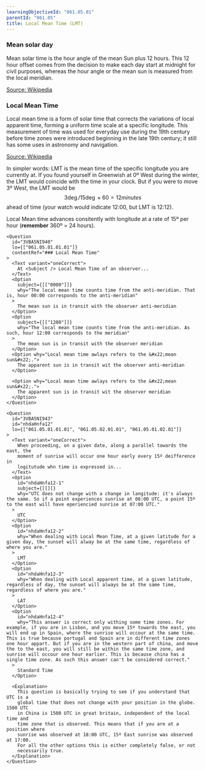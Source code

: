 ```yaml
---
learningObjectiveId: "061.05.01"
parentId: "061.05"
title: Local Mean Time (LMT)
---
```


### Mean solar day

Mean solar time is the hour angle of the mean Sun plus 12 hours. This 12 hour
offset comes from the decision to make each day start at midnight for civil
purposes, whereas the hour angle or the mean sun is measured from the local
meridian.

[Source: Wikipedia](https://en.wikipedia.org/wiki/Solar_time#Mean_solar_time)

### Local Mean Time

Local mean time is a form of solar time that corrects the variations of local
apparent time, forming a uniform time scale at a specific longitude. This
measurement of time was used for everyday use during the 19th century before
time zones were introduced beginning in the late 19th century; it still has some
uses in astronomy and navigation.

[Source: Wikipedia](https://en.wikipedia.org/wiki/Local_mean_time)

In simpler words: LMT is the mean time of the specific longitude you are
currently at. If you found yourself in Greenwish at 0º West during the winter,
the LMT would coincide with the time in your clock. But if you were to move 3º
West, the LMT would be $$3\deg / 15\deg \times 60 = 12 minutes$$ ahead of time
(your watch would indicate 12:00, but LMT is 12:12).

Local Mean time advances consitently with longitude at a rate of 15º per hour
(**remember** 360º = 24 hours).

```tsx
<Question
  id="3VBA5NI940"
  lo={["061.05.01.01.01"]}
  contentRef="### Local Mean Time"
>
  <Text variant="oneCorrect">
    At <Subject /> Local Mean Time of an observer...
  </Text>
  <Option
    subject={[["0000"]]}
    why="The local mean time counts time from the anti-meridian. That is, hour 00:00 corresponds to the anti-meridian"
  >
    The mean sun is in transit with the observer anti-meridian
  </Option>
  <Option
    subject={[["1200"]]}
    why="The local mean time counts time from the anti-meridian. As such, hour 12:00 corresponds to the meridian"
  >
    The mean sun is in transit with the observer meridian
  </Option>
  <Option why="Local mean time awlays refers to the &#x22;mean sun&#x22;.">
    The apparent sun is in transit wit the observer anti-meridian
  </Option>

  <Option why="Local mean time awlays refers to the &#x22;mean sun&#x22;.">
    The apparent sun is in transit wit the observer meridian
  </Option>
</Question>
```

```tsx
<Question
  id="3VBA5NI943"
  id="nhdaHnfa12"
  lo={["061.05.01.01.01", "061.05.02.01.01", "061.05.01.02.01"]}
>
  <Text variant="oneCorrect">
    When proceeding, on a given date, along a parallel towards the east, the
    moment of sunrise will occur one hour early every 15º deifference in
    logitutude whn time is expressed in...
  </Text>
  <Option
    id="nhdaHnfa12-1"
    subject={[[]]}
    why="UTC does not change with a change in langitude: it's always the same. So if a point experiences sunrise at 08:00 UTC, a point 15º to the east will have eperiencied sunrise at 07:00 UTC."
  >
    UTC
  </Option>
  <Option
    id="nhdaHnfa12-2"
    why="When dealing with Local Mean Time, at a given latitude for a given day, the sunset will alway be at the same time, regardless of where you are."
  >
    LMT
  </Option>
  <Option
    id="nhdaHnfa12-3"
    why="When dealing with Local apparent time, at a given latitude, regardless of day, the sunset will always be at the same time, regardless of where you are."
  >
    LAT
  </Option>
  <Option
    id="nhdaHnfa12-4"
    why="This answer is correct only withing some time zones. For example, if you are in Lisbon, and you move 15º towards the east, you will end up in Spain, where the sunrise will occour at the same time. This is true because portugal and Spain are in different time zones one hour appart. But if you are in the western part of china, and move the to the east, you will still be within the same time zone, and sunrise will occour one hour earlier. This is because china has a single time zone. As such this answer can't be considered correct."
  >
    Standard Time
  </Option>

  <Explanation>
    This question is basically trying to see if you understand that UTC is a
    global time that does not change with your position in the globe. 1500 UTC
    in China is 1500 UTC in great britain, independent of the local time and
    time zone that is observed. This means that if you are at a position where
    sunrise was observed at 18:00 UTC, 15º East sunrise was observed at 17:00.
    For all the other options this is either completely false, or not
    necessarily true.
  </Explanation>
</Question>
```
